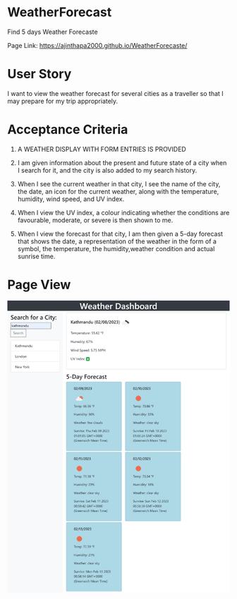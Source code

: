# WeatherForecast
Find 5 days Weather Forecaste

Page Link: https://ajinthapa2000.github.io/WeatherForecaste/

# User Story

I want to view the weather forecast for several cities as a traveller so that I may prepare for my trip appropriately.

# Acceptance Criteria

1) A WEATHER DISPLAY WITH FORM ENTRIES IS PROVIDED

2) I am given information about the present and future state of a city when I search for it, and the city is also added to my search history.

3) When I see the current weather in that city, I see the name of the city, the date, an icon for the current weather, along with the temperature, humidity, wind speed,    and UV index.

4) When I view the UV index, a colour indicating whether the conditions are favourable, moderate, or severe is then shown to me.

5) When I view the forecast for that city, I am then given a 5-day forecast that shows the date, a representation of the weather in the form of a symbol, the                temperature, the humidity,weather condition and actual sunrise time.

# Page View
![](image/weatherImage.png)



